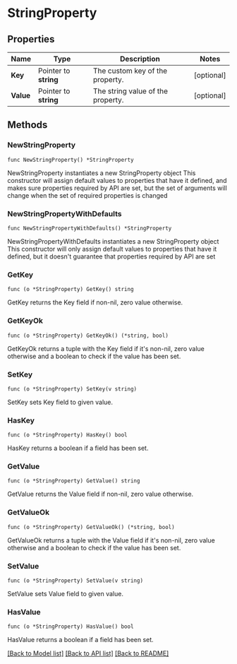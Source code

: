 # StringProperty

## Properties

Name | Type | Description | Notes
------------ | ------------- | ------------- | -------------
**Key** | Pointer to **string** | The custom key of the property. | [optional] 
**Value** | Pointer to **string** | The string value of the property. | [optional] 

## Methods

### NewStringProperty

`func NewStringProperty() *StringProperty`

NewStringProperty instantiates a new StringProperty object
This constructor will assign default values to properties that have it defined,
and makes sure properties required by API are set, but the set of arguments
will change when the set of required properties is changed

### NewStringPropertyWithDefaults

`func NewStringPropertyWithDefaults() *StringProperty`

NewStringPropertyWithDefaults instantiates a new StringProperty object
This constructor will only assign default values to properties that have it defined,
but it doesn't guarantee that properties required by API are set

### GetKey

`func (o *StringProperty) GetKey() string`

GetKey returns the Key field if non-nil, zero value otherwise.

### GetKeyOk

`func (o *StringProperty) GetKeyOk() (*string, bool)`

GetKeyOk returns a tuple with the Key field if it's non-nil, zero value otherwise
and a boolean to check if the value has been set.

### SetKey

`func (o *StringProperty) SetKey(v string)`

SetKey sets Key field to given value.

### HasKey

`func (o *StringProperty) HasKey() bool`

HasKey returns a boolean if a field has been set.

### GetValue

`func (o *StringProperty) GetValue() string`

GetValue returns the Value field if non-nil, zero value otherwise.

### GetValueOk

`func (o *StringProperty) GetValueOk() (*string, bool)`

GetValueOk returns a tuple with the Value field if it's non-nil, zero value otherwise
and a boolean to check if the value has been set.

### SetValue

`func (o *StringProperty) SetValue(v string)`

SetValue sets Value field to given value.

### HasValue

`func (o *StringProperty) HasValue() bool`

HasValue returns a boolean if a field has been set.


[[Back to Model list]](../README.md#documentation-for-models) [[Back to API list]](../README.md#documentation-for-api-endpoints) [[Back to README]](../README.md)


